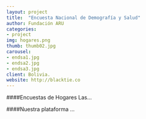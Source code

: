 ```yaml
---
layout: project
title:  "Encuesta Nacional de Demografía y Salud"
author: Fundación ARU
categories:
- project
img: hogares.png
thumb: thumb02.jpg
carousel:
- endsa1.jpg
- endsa2.jpg
- endsa3.jpg
client: Bolivia.
website: http://blacktie.co
---
```

####Encuestas de Hogares
Las...

####Nuestra plataforma
...